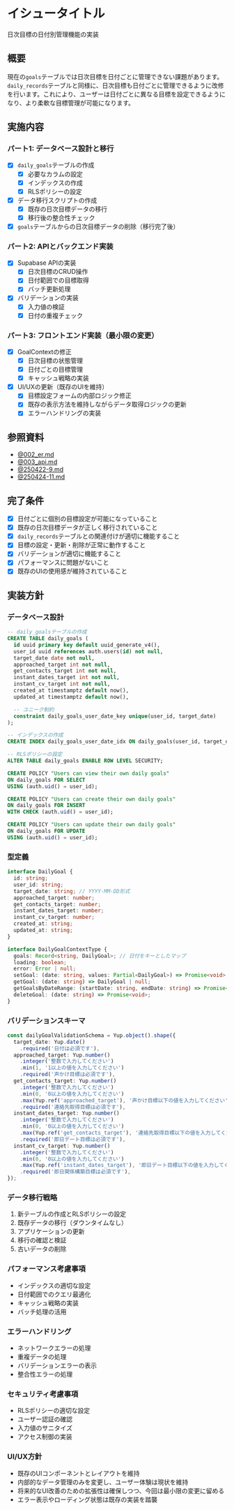 # イシュータイトル
日次目標の日付別管理機能の実装

## 概要
現在の`goals`テーブルでは日次目標を日付ごとに管理できない課題があります。`daily_records`テーブルと同様に、日次目標も日付ごとに管理できるように改修を行います。これにより、ユーザーは日付ごとに異なる目標を設定できるようになり、より柔軟な目標管理が可能になります。

## 実施内容

### パート1: データベース設計と移行
- [x] `daily_goals`テーブルの作成
  - [x] 必要なカラムの設定
  - [x] インデックスの作成
  - [x] RLSポリシーの設定
- [x] データ移行スクリプトの作成
  - [x] 既存の日次目標データの移行
  - [x] 移行後の整合性チェック
- [x] `goals`テーブルからの日次目標データの削除（移行完了後）

### パート2: APIとバックエンド実装
- [x] Supabase APIの実装
  - [x] 日次目標のCRUD操作
  - [x] 日付範囲での目標取得
  - [x] バッチ更新処理
- [x] バリデーションの実装
  - [x] 入力値の検証
  - [x] 日付の重複チェック

### パート3: フロントエンド実装（最小限の変更）
- [x] GoalContextの修正
  - [x] 日次目標の状態管理
  - [x] 日付ごとの目標管理
  - [x] キャッシュ戦略の実装
- [x] UI/UXの更新（既存のUIを維持）
  - [x] 目標設定フォームの内部ロジック修正
  - [x] 既存の表示方法を維持しながらデータ取得ロジックの更新
  - [x] エラーハンドリングの実装

## 参照資料
- [@002_er.md](ER図定義書)
- [@003_api.md](API設計書)
- [@250422-9.md](目標値のDB保存と表示機能の実装ログ)
- [@250424-11.md](日次目標の日付別管理機能の実装ログ)

## 完了条件
- [x] 日付ごとに個別の目標設定が可能になっていること
- [x] 既存の日次目標データが正しく移行されていること
- [x] `daily_records`テーブルとの関連付けが適切に機能すること
- [x] 目標の設定・更新・削除が正常に動作すること
- [x] バリデーションが適切に機能すること
- [x] パフォーマンスに問題がないこと
- [x] 既存のUIの使用感が維持されていること

## 実装方針

### データベース設計
```sql
-- daily_goalsテーブルの作成
CREATE TABLE daily_goals (
  id uuid primary key default uuid_generate_v4(),
  user_id uuid references auth.users(id) not null,
  target_date date not null,
  approached_target int not null,
  get_contacts_target int not null,
  instant_dates_target int not null,
  instant_cv_target int not null,
  created_at timestamptz default now(),
  updated_at timestamptz default now(),

  -- ユニーク制約
  constraint daily_goals_user_date_key unique(user_id, target_date)
);

-- インデックスの作成
CREATE INDEX daily_goals_user_date_idx ON daily_goals(user_id, target_date);

-- RLSポリシーの設定
ALTER TABLE daily_goals ENABLE ROW LEVEL SECURITY;

CREATE POLICY "Users can view their own daily goals"
ON daily_goals FOR SELECT
USING (auth.uid() = user_id);

CREATE POLICY "Users can create their own daily goals"
ON daily_goals FOR INSERT
WITH CHECK (auth.uid() = user_id);

CREATE POLICY "Users can update their own daily goals"
ON daily_goals FOR UPDATE
USING (auth.uid() = user_id);
```

### 型定義
```typescript
interface DailyGoal {
  id: string;
  user_id: string;
  target_date: string; // YYYY-MM-DD形式
  approached_target: number;
  get_contacts_target: number;
  instant_dates_target: number;
  instant_cv_target: number;
  created_at: string;
  updated_at: string;
}

interface DailyGoalContextType {
  goals: Record<string, DailyGoal>; // 日付をキーとしたマップ
  loading: boolean;
  error: Error | null;
  setGoal: (date: string, values: Partial<DailyGoal>) => Promise<void>;
  getGoal: (date: string) => DailyGoal | null;
  getGoalsByDateRange: (startDate: string, endDate: string) => Promise<DailyGoal[]>;
  deleteGoal: (date: string) => Promise<void>;
}
```

### バリデーションスキーマ
```typescript
const dailyGoalValidationSchema = Yup.object().shape({
  target_date: Yup.date()
    .required('日付は必須です'),
  approached_target: Yup.number()
    .integer('整数で入力してください')
    .min(1, '1以上の値を入力してください')
    .required('声かけ目標は必須です'),
  get_contacts_target: Yup.number()
    .integer('整数で入力してください')
    .min(0, '0以上の値を入力してください')
    .max(Yup.ref('approached_target'), '声かけ目標以下の値を入力してください')
    .required('連絡先取得目標は必須です'),
  instant_dates_target: Yup.number()
    .integer('整数で入力してください')
    .min(0, '0以上の値を入力してください')
    .max(Yup.ref('get_contacts_target'), '連絡先取得目標以下の値を入力してください')
    .required('即日デート目標は必須です'),
  instant_cv_target: Yup.number()
    .integer('整数で入力してください')
    .min(0, '0以上の値を入力してください')
    .max(Yup.ref('instant_dates_target'), '即日デート目標以下の値を入力してください')
    .required('即日関係構築目標は必須です'),
});
```

### データ移行戦略
1. 新テーブルの作成とRLSポリシーの設定
2. 既存データの移行（ダウンタイムなし）
3. アプリケーションの更新
4. 移行の確認と検証
5. 古いデータの削除

### パフォーマンス考慮事項
- インデックスの適切な設定
- 日付範囲でのクエリ最適化
- キャッシュ戦略の実装
- バッチ処理の活用

### エラーハンドリング
- ネットワークエラーの処理
- 重複データの処理
- バリデーションエラーの表示
- 整合性エラーの処理

### セキュリティ考慮事項
- RLSポリシーの適切な設定
- ユーザー認証の確認
- 入力値のサニタイズ
- アクセス制御の実装

### UI/UX方針
- 既存のUIコンポーネントとレイアウトを維持
- 内部的なデータ管理のみを変更し、ユーザー体験は現状を維持
- 将来的なUI改善のための拡張性は確保しつつ、今回は最小限の変更に留める
- エラー表示やローディング状態は既存の実装を踏襲
